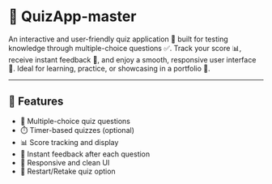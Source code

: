 # 🎯 QuizApp-master

An interactive and user-friendly quiz application 🧠 built for testing knowledge through multiple-choice questions ✅. Track your score 📊, receive instant feedback 🔄, and enjoy a smooth, responsive user interface 📱. Ideal for learning, practice, or showcasing in a portfolio 💼.

---

## 🚀 Features

- 📝 Multiple-choice quiz questions
- ⏱️ Timer-based quizzes (optional)
- 📊 Score tracking and display
- 🔄 Instant feedback after each question
- 🎨 Responsive and clean UI
- 🔁 Restart/Retake quiz option
